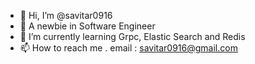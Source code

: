 - 👋 Hi, I’m @savitar0916
- 👀 A newbie in Software Engineer 
- 🌱 I’m currently learning Grpc, Elastic Search and Redis
- 📫 How to reach me . email : savitar0916@gmail.com

<!---
savitar0916/savitar0916 is a ✨ special ✨ repository because its `README.md` (this file) appears on your GitHub profile.
You can click the Preview link to take a look at your changes.
--->
